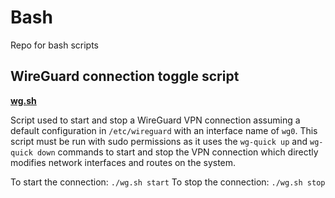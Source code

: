 # Bash
Repo for bash scripts

## WireGuard connection toggle script
**[wg.sh](https://github.com/joshfarias/Bash/blob/main/src/wg.sh)**

Script used to start and stop a WireGuard VPN connection assuming a default configuration in `/etc/wireguard` with an interface name of `wg0`. This script must be run with sudo permissions as it uses the `wg-quick up` and `wg-quick down` commands to start and stop the VPN connection which directly modifies network interfaces and routes on the system.

To start the connection: `./wg.sh start`
To stop the connection: `./wg.sh stop`
